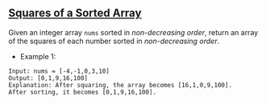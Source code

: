 ## [Squares of a Sorted Array](https://leetcode.com/problems/squares-of-a-sorted-array/)

Given an integer array `nums` sorted in *non-decreasing order*, return an array of the squares of each number sorted in *non-decreasing order*.


- Example 1:
```
Input: nums = [-4,-1,0,3,10]
Output: [0,1,9,16,100]
Explanation: After squaring, the array becomes [16,1,0,9,100].
After sorting, it becomes [0,1,9,16,100].
```